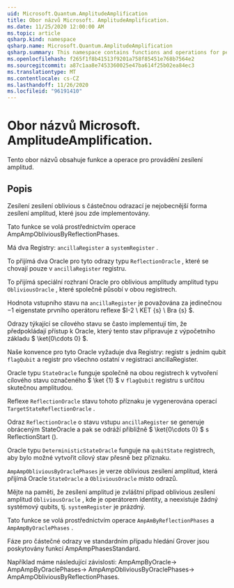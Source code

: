 ```yaml
---
uid: Microsoft.Quantum.AmplitudeAmplification
title: Obor názvů Microsoft. AmplitudeAmplification.
ms.date: 11/25/2020 12:00:00 AM
ms.topic: article
qsharp.kind: namespace
qsharp.name: Microsoft.Quantum.AmplitudeAmplification
qsharp.summary: This namespace contains functions and operations for performing amplitude amplification.
ms.openlocfilehash: f265f1f8b41513f9201a758f85451e768b7564e2
ms.sourcegitcommit: a87c1aa8e7453360025e47ba614f25b02ea84ec3
ms.translationtype: MT
ms.contentlocale: cs-CZ
ms.lasthandoff: 11/26/2020
ms.locfileid: "96191410"
---
```

# <a name="microsoftquantumamplitudeamplification-namespace"></a>Obor názvů Microsoft. AmplitudeAmplification.

Tento obor názvů obsahuje funkce a operace pro provádění zesílení amplitud.



## <a name="description"></a>Popis

Zesílení zesílení oblivious s částečnou odrazací je nejobecnější forma zesílení amplitud, které jsou zde implementovány.

Tato funkce se volá prostřednictvím operace AmpAmpObliviousByReflectionPhases.

Má dva Registry: `ancillaRegister` a `systemRegister` .

To přijímá dva Oracle pro tyto odrazy typu `ReflectionOracle` , které se chovají pouze v `ancillaRegister` registru.

To přijímá speciální rozhraní Oracle pro oblivious amplitudy amplitud typu `ObliviousOracle` , které společně působí v obou registrech.

Hodnota vstupního stavu na `ancillaRegister` je považována za jedinečnou $-$1 eigenstate prvního operátoru reflexe $I-2 \ KET {s} \ Bra {s} $.

Odrazy týkající se cílového stavu se často implementují tím, že předpokládají přístup k Oracle, který tento stav připravuje z výpočetního základu $ \ket{0\cdots 0} $.

Naše konvence pro tyto Oracle vyžaduje dva Registry: registr s jedním qubit `flagQubit` a registr pro všechno ostatní v registraci ancillaRegister.

Oracle typu `StateOracle` funguje společně na obou registrech k vytvoření cílového stavu označeného $ \ket {1} $ v `flagQubit` registru s určitou skutečnou amplitudou.

Reflexe `ReflectionOracle` stavu tohoto příznaku je vygenerována operací `TargetStateReflectionOracle` .

Odraz `ReflectionOracle` o stavu vstupu `ancillaRegister` se generuje obráceným StateOracle a pak se odráží přibližně $ \ket{0\cdots 0} $ s ReflectionStart ().

Oracle typu `DeterministicStateOracle` funguje na `qubitState` registrech, aby bylo možné vytvořit cílový stav přesně bez příznaku.

`AmpAmpObliviousByOraclePhases` je verze oblivious zesílení amplitud, která přijímá Oracle `StateOracle` a `ObliviousOracle` místo odrazů.

Mějte na paměti, že zesílení amplitud je zvláštní případ oblivious zesílení amplitud `ObliviousOracle` , kde je operátorem identity, a neexistuje žádný systémový qubits, tj. `systemRegister` je prázdný.

Tato funkce se volá prostřednictvím operace `AmpAmByReflectionPhases` a `AmpAmpByOraclePhases` .

Fáze pro částečné odrazy ve standardním případu hledání Grover jsou poskytovány funkcí AmpAmpPhasesStandard.

Například máme následující závislosti: AmpAmpByOracle-> AmpAmpByOraclePhases-> AmpAmpObliviousByOraclePhases-> AmpAmpObliviousByReflectionPhases.